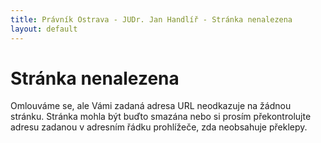 ```yaml
---
title: Právník Ostrava - JUDr. Jan Handlíř - Stránka nenalezena
layout: default
---
```

<h1>Stránka nenalezena</h1>Omlouváme se, ale Vámi zadaná adresa URL neodkazuje na žádnou stránku. Stránka mohla být buďto smazána nebo si prosím překontrolujte adresu zadanou v adresním řádku prohlížeče, zda neobsahuje překlepy.
